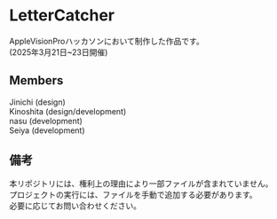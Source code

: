 # LetterCatcher

AppleVisionProハッカソンにおいて制作した作品です。  
(2025年3月21日~23日開催)

## Members

Jinichi (design)  
Kinoshita (design/development)  
nasu (development)  
Seiya (development)  

## 備考

本リポジトリには、権利上の理由により一部ファイルが含まれていません。  
プロジェクトの実行には、ファイルを手動で追加する必要があります。  
必要に応じてお問い合わせください。
